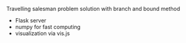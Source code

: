 Travelling salesman problem solution with branch and bound method  
* Flask server
* numpy for fast computing
* visualization via vis.js 